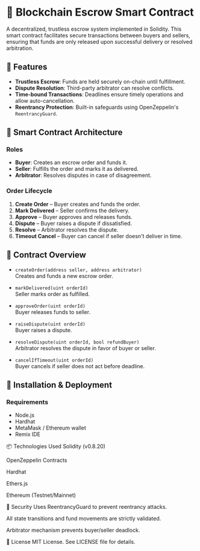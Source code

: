 # 🔐 Blockchain Escrow Smart Contract

A decentralized, trustless escrow system implemented in Solidity. This smart contract facilitates secure transactions between buyers and sellers, ensuring that funds are only released upon successful delivery or resolved arbitration.

## 🚀 Features

- **Trustless Escrow**: Funds are held securely on-chain until fulfillment.
- **Dispute Resolution**: Third-party arbitrator can resolve conflicts.
- **Time-bound Transactions**: Deadlines ensure timely operations and allow auto-cancellation.
- **Reentrancy Protection**: Built-in safeguards using OpenZeppelin's `ReentrancyGuard`.

## 🧱 Smart Contract Architecture

### Roles
- **Buyer**: Creates an escrow order and funds it.
- **Seller**: Fulfills the order and marks it as delivered.
- **Arbitrator**: Resolves disputes in case of disagreement.

### Order Lifecycle
1. **Create Order** – Buyer creates and funds the order.
2. **Mark Delivered** – Seller confirms the delivery.
3. **Approve** – Buyer approves and releases funds.
4. **Dispute** – Buyer raises a dispute if dissatisfied.
5. **Resolve** – Arbitrator resolves the dispute.
6. **Timeout Cancel** – Buyer can cancel if seller doesn't deliver in time.

## 📄 Contract Overview

- `createOrder(address seller, address arbitrator)`  
  Creates and funds a new escrow order.

- `markDelivered(uint orderId)`  
  Seller marks order as fulfilled.

- `approveOrder(uint orderId)`  
  Buyer releases funds to seller.

- `raiseDispute(uint orderId)`  
  Buyer raises a dispute.

- `resolveDispute(uint orderId, bool refundBuyer)`  
  Arbitrator resolves the dispute in favor of buyer or seller.

- `cancelIfTimeout(uint orderId)`  
  Buyer cancels if seller does not act before deadline.

## 🧪 Installation & Deployment

### Requirements
- Node.js
- Hardhat
- MetaMask / Ethereum wallet
- Remix IDE

📦 Technologies Used
Solidity (v0.8.20)

OpenZeppelin Contracts

Hardhat

Ethers.js

Ethereum (Testnet/Mainnet)

📌 Security
Uses ReentrancyGuard to prevent reentrancy attacks.

All state transitions and fund movements are strictly validated.

Arbitrator mechanism prevents buyer/seller deadlock.

📜 License
MIT License. See LICENSE file for details.
